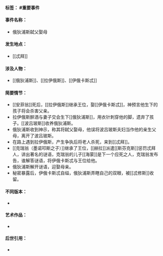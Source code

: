 #### 标签： #重要事件
#### 事件名称：
- 俄狄浦斯弑父娶母
#### 发生地点：
- [[忒拜]]
#### 涉及人物：
- [[俄狄浦斯]]、[[拉伊俄斯]]、[[伊俄卡斯忒]]
#### 简要情节：
- [[安菲翁]]死后，[[拉伊俄斯]]继承王位，娶[[伊俄卡斯忒]]，神预言他生下的孩子将会杀害父亲。
- 拉伊俄斯醉酒与妻子交会生下[[俄狄浦斯]]，用衣针刺穿他的脚，遗弃了孩子。[[波吕玻斯]]收养俄狄浦斯。
- 俄狄浦斯收到神示，称其将弑父娶母，他误将波吕玻斯夫妇当作他的亲生父母，离开了波吕玻斯。
- 在路上遇到拉伊俄斯，产生争执后将老人杀死，来到[[忒拜]]。
- [[克瑞翁（墨诺叩斯之子）]]继承了王位，[[赫拉]]派遣[[斯芬克斯]]惩罚忒拜人，讲出著名的谜语，克瑞翁的儿子[[海蒙]]是下一个应死之人，克瑞翁发布告，谁解答谜语，将伊俄卡斯忒与王位给他。
- 俄狄浦斯解开谜语，迎娶母亲。
- 秘密暴露后，伊俄卡斯忒自缢，俄狄浦斯弄瞎自己的双眼，被[[忒修斯]]收留。
#### 不同版本：
- 
#### 艺术作品：
- 
#### 后世引用：
- 
